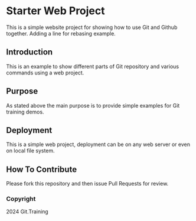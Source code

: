 # Starter Web Project

This is a simple website project for showing how to use Git and Github together. Adding a line for rebasing example.

## Introduction

This is an example to show different parts of Git repository and various commands using a web project.

## Purpose

As stated above the main purpose is to provide simple examples for Git training demos.

## Deployment

This is a simple web project, deployment can be on any web server or even on local file system. 

## How To Contribute

Please fork this repository and then issue Pull Requests for review.

### Copyright

2024 Git.Training